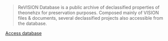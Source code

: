 
> ReVISION Database is a public archive of declassified properties of theonehzx for preservation purposes. Composed mainly of VISION files & documents, several declassified projects also accessible from the database.

[Access database](http://sites.google.com/view/revision-database)
